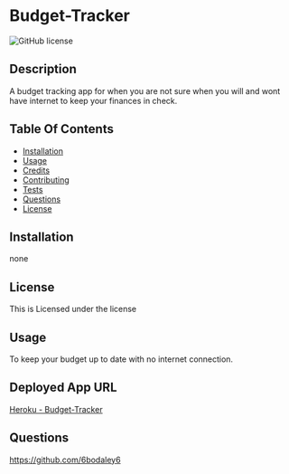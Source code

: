 # Budget-Tracker

![GitHub license](https://img.shields.io/badge/license--blue.svg)

## Description

A budget tracking app for when you are not sure when you will and wont have internet to keep your finances in check.

## Table Of Contents

- [Installation](#installation)
- [Usage](#Usage)
- [Credits](#Credits)
- [Contributing](#Contributing)
- [Tests](#Tests)
- [Questions](#Questions)
- [License](#license)

## Installation

none

## License

This is Licensed under the license

## Usage

To keep your budget up to date with no internet connection.

## Deployed App URL

[Heroku - Budget-Tracker](https://git.heroku.com/tudget-bracker.git)

## Questions

https://github.com/6bodaley6
